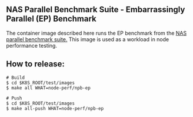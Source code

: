 ## NAS Parallel Benchmark Suite - Embarrassingly Parallel (EP) Benchmark

The container image described here runs the EP benchmark from the
[NAS parallel benchmark suite.](https://www.nas.nasa.gov/publications/npb.html)
This image is used as a workload in node performance testing.

## How to release:
```
# Build
$ cd $K8S_ROOT/test/images
$ make all WHAT=node-perf/npb-ep

# Push
$ cd $K8S_ROOT/test/images
$ make all-push WHAT=node-perf/npb-ep
```
